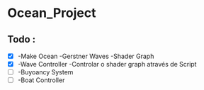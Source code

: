 # Ocean_Project


## Todo :
- [x] -Make Ocean
            -Gerstner Waves 
            -Shader Graph
- [x] -Wave Controller
        -Controlar o shader graph através de Script
- [ ] -Buyoancy System
- [ ] -Boat Controller
